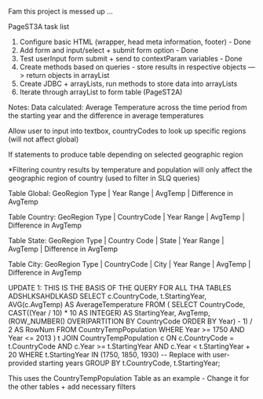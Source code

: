 Fam this project is messed up ...

PageST3A task list

1. Configure basic HTML (wrapper, head meta information, footer) - Done
2. Add form and input/select + submit form option - Done
3. Test userInput form submit + send to contextParam variables - Done
4. Create methods based on queries - store results in respective objects —> return objects in arrayList
5. Create JDBC + arrayLists, run methods to store data into arrayLists
6. Iterate through arrayList to form table (PageST2A)

Notes:
Data calculated: Average Temperature across the time period from the starting year and the difference in average temperatures

Allow user to input into textbox, countryCodes to look up specific regions (will not affect global)

If statements to produce table depending on selected geographic region

*Filtering country results by temperature and population will only affect the geographic region of country (used to filter in SLQ queries)

Table Global:
GeoRegion Type | Year Range | AvgTemp | Difference in AvgTemp

Table Country:
GeoRegion Type | CountryCode | Year Range | AvgTemp | Difference in AvgTemp

Table State:
GeoRegion Type | Country Code | State | Year Range | AvgTemp | Difference in AvgTemp

Table City:
GeoRegion Type | CountryCode | City | Year Range | AvgTemp | Difference in AvgTemp

UPDATE 1: THIS IS THE BASIS OF THE QUERY FOR ALL THA TABLES ADSHLKSAHDLKASD
SELECT
  c.CountryCode,
  t.StartingYear,
  AVG(c.AvgTemp) AS AverageTemperature
FROM (
  SELECT
    CountryCode,
    CAST((Year / 10) * 10 AS INTEGER) AS StartingYear,
    AvgTemp,
    (ROW_NUMBER() OVER(PARTITION BY CountryCode ORDER BY Year) - 1) / 2 AS RowNum
  FROM CountryTempPopulation
  WHERE Year >= 1750 AND Year <= 2013
) t
JOIN CountryTempPopulation c ON c.CountryCode = t.CountryCode AND c.Year >= t.StartingYear AND c.Year < t.StartingYear + 20
WHERE t.StartingYear IN (1750, 1850, 1930) -- Replace with user-provided starting years
GROUP BY t.CountryCode, t.StartingYear;

This uses the CountryTempPopulation Table as an example - Change it for the other tables + add necessary filters
